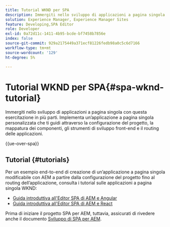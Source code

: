 ```yaml
---
title: Tutorial WKND per SPA
description: Immergiti nello sviluppo di applicazioni a pagina singola con questa esercitazione in più parti. Implementa un’applicazione a pagina singola personalizzata che ti guidi attraverso la configurazione del progetto, la mappatura dei componenti, gli strumenti di sviluppo front-end e il routing delle applicazioni.
solution: Experience Manager, Experience Manager Sites
feature: Developing,SPA Editor
role: Developer
exl-id: 0a72d11c-1411-4b95-bcde-bf7458b7856e
index: false
source-git-commit: 929a2175449a371ecf81226fedb98a0c5c6d7166
workflow-type: tm+mt
source-wordcount: '129'
ht-degree: 5%

---
```



# Tutorial WKND per SPA{#spa-wknd-tutorial}

Immergiti nello sviluppo di applicazioni a pagina singola con questa esercitazione in più parti. Implementa un’applicazione a pagina singola personalizzata che ti guidi attraverso la configurazione del progetto, la mappatura dei componenti, gli strumenti di sviluppo front-end e il routing delle applicazioni.

{{ue-over-spa}}

## Tutorial {#tutorials}

Per un esempio end-to-end di creazione di un’applicazione a pagina singola modificabile con AEM a partire dalla configurazione del progetto fino al routing dell’applicazione, consulta i tutorial sulle applicazioni a pagina singola WKND:

* [Guida introduttiva all&#39;Editor SPA di AEM e Angular](https://experienceleague.adobe.com/en/docs/experience-manager-learn/getting-started-with-aem-headless/spa-editor/angular/overview)
* [Guida introduttiva all&#39;Editor SPA di AEM e React](https://experienceleague.adobe.com/en/docs/experience-manager-learn/getting-started-with-aem-headless/spa-editor/how-to/react-core-components-v2)

Prima di iniziare il progetto SPA per AEM, tuttavia, assicurati di rivedere anche il documento [Sviluppo di SPA per AEM](/help/sites-developing/spa-architecture.md).
